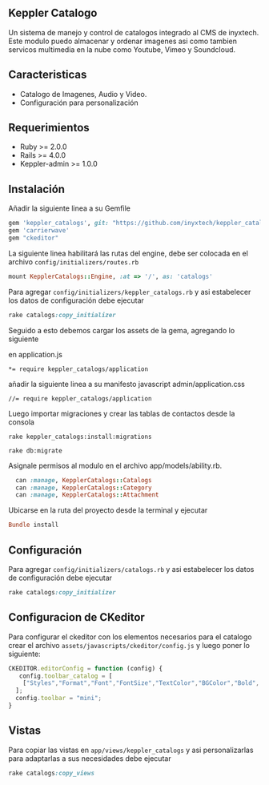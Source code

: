 ## Keppler Catalogo

Un sistema de manejo y control de catalogos integrado al CMS de inyxtech. Este modulo puedo almacenar y ordenar imagenes asi como tambien servicos multimedia en la nube como Youtube, Vimeo y Soundcloud.

## Caracteristicas


- Catalogo de Imagenes, Audio y Video.
- Configuración para personalización

## Requerimientos

* Ruby >= 2.0.0
* Rails >= 4.0.0
* Keppler-admin >= 1.0.0

## Instalación

Añadir la siguiente linea a su Gemfile

```ruby
gem 'keppler_catalogs', git: "https://github.com/inyxtech/keppler_catalogs.git"
gem 'carrierwave'
gem "ckeditor"
```

La siguiente linea habilitará las rutas del engine, debe ser colocada en el archivo `config/initializers/routes.rb`

```ruby
mount KepplerCatalogs::Engine, :at => '/', as: 'catalogs'
```

Para agregar `config/initializers/keppler_catalogs.rb` y asi estabelecer los datos de configuración debe ejecutar

```ruby
rake catalogs:copy_initializer
```

Seguido a esto debemos cargar los assets de la gema, agregando lo siguiente

en application.js

```
*= require keppler_catalogs/application
```
añadir la siguiente linea a su manifesto javascript admin/application.css

```
//= require keppler_catalogs/application
```

Luego importar migraciones y crear las tablas de contactos desde la consola

```
rake keppler_catalogs:install:migrations 
```
```
rake db:migrate

```
Asignale permisos al modulo en el archivo app/models/ability.rb.

```ruby
  can :manage, KepplerCatalogs::Catalogs
  can :manage, KepplerCatalogs::Category
  can :manage, KepplerCatalogs::Attachment
```

Ubicarse en la ruta del proyecto desde la terminal y ejecutar

```ruby
Bundle install
```

## Configuración

Para agregar `config/initializers/catalogs.rb` y asi estabelecer los datos de configuración debe ejecutar

```ruby
rake catalogs:copy_initializer
```


## Configuracion de CKeditor

Para configurar el ckeditor con los elementos necesarios para el catalogo crear el archivo `assets/javascripts/ckeditor/config.js` y luego poner lo siguiente:

```javascript
CKEDITOR.editorConfig = function (config) {
   config.toolbar_catalog = [
    ["Styles","Format","Font","FontSize","TextColor","BGColor","Bold",  "Italic",  "Underline",  "Strike",  "-",  "Subscript",  "Superscript", "RemoveFormat", "Preview", "Undo", "Redo", "SelectAll", "NumberedList", "BulletedList", "Link", "Unlink", "Anchor","Outdent","Indent","Blockquote","CreateDiv","JustifyLeft","JustifyCenter","JustifyRight","JustifyBlock","BidiLtr","BidiRtl", "Maximize"]
  ];
  config.toolbar = "mini";  
}
```

## Vistas

Para copiar las vistas en `app/views/keppler_catalogs` y asi personalizarlas para adaptarlas a sus necesidades debe ejecutar

```ruby
rake catalogs:copy_views
```

